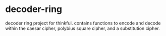 # decoder-ring
decoder ring project for thinkful.
contains functions to encode and decode within the caesar cipher, polybius square cipher, and a substitution cipher.
